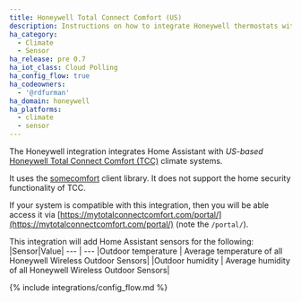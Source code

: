 ```yaml
---
title: Honeywell Total Connect Comfort (US)
description: Instructions on how to integrate Honeywell thermostats within Home Assistant.
ha_category:
  - Climate
  - Sensor
ha_release: pre 0.7
ha_iot_class: Cloud Polling
ha_config_flow: true
ha_codeowners:
  - '@rdfurman'
ha_domain: honeywell
ha_platforms:
  - climate
  - sensor
---
```


The Honeywell integration integrates Home Assistant with _US-based_ [Honeywell Total Connect Comfort (TCC)](https://mytotalconnectcomfort.com/portal/) climate systems.

It uses the [somecomfort](https://github.com/kk7ds/somecomfort) client library. It does not support the home security functionality of TCC.

If your system is compatible with this integration, then you will be able access it via [https://mytotalconnectcomfort.com/portal/](https://mytotalconnectcomfort.com/portal/) (note the `/portal/`).

This integration will add Home Assistant sensors for the following:
|Sensor|Value|
--- | ---
|Outdoor temperature | Average temperature of all Honeywell Wireless Outdoor Sensors|
|Outdoor humidity | Average humidity of all Honeywell Wireless Outdoor Sensors|

{% include integrations/config_flow.md %}
